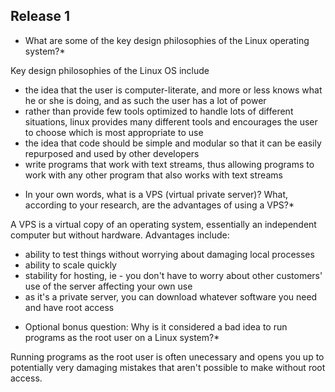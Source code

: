 ## Release 1

* What are some of the key design philosophies of the Linux operating system?*

Key design philosophies of the Linux OS include
- the idea that the user is computer-literate, and more or less knows what he or she is doing, and as such the user has a lot of power
- rather than provide few tools optimized to handle lots of different situations, linux provides many different tools and encourages the user to choose which is most appropriate to use
- the idea that code should be simple and modular so that it can be easily repurposed and used by other developers
- write programs that work with text streams, thus allowing programs to work with any other program that also works with text streams

* In your own words, what is a VPS (virtual private server)? What, according to your research, are the advantages of using a VPS?*

A VPS is a virtual copy of an operating system, essentially an independent computer but without hardware. Advantages include:
- ability to test things without worrying about damaging local processes
- ability to scale quickly
- stability for hosting, ie - you don't have to worry about other customers' use of the server affecting your own use
- as it's a private server, you can download whatever software you need and have root access

* Optional bonus question: Why is it considered a bad idea to run programs as the root user on a Linux system?*

Running programs as the root user is often unecessary and opens you up to potentially very damaging mistakes that aren't possible to make without root access.
